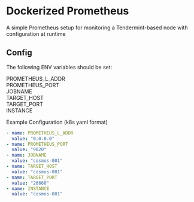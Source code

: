 # Dockerized Prometheus

A simple Prometheus setup for monitoring a Tendermint-based node with configuration at runtime


## Config

The following ENV variables should be set:

PROMETHEUS_L_ADDR  
PROMETHEUS_PORT  
JOBNAME  
TARGET_HOST  
TARGET_PORT  
INSTANCE  

Example Configuration (k8s yaml format)

```yaml
- name: PROMETHEUS_L_ADDR
  value: "0.0.0.0"
- name: PROMETHEUS_PORT
  value: "9020"
- name: JOBNAME
  value: "cosmos-001"
- name: TARGET_HOST
  value: "cosmos-001"
- name: TARGET_PORT
  value: "26660"
- name: INSTANCE
  value: "cosmos-001"
```